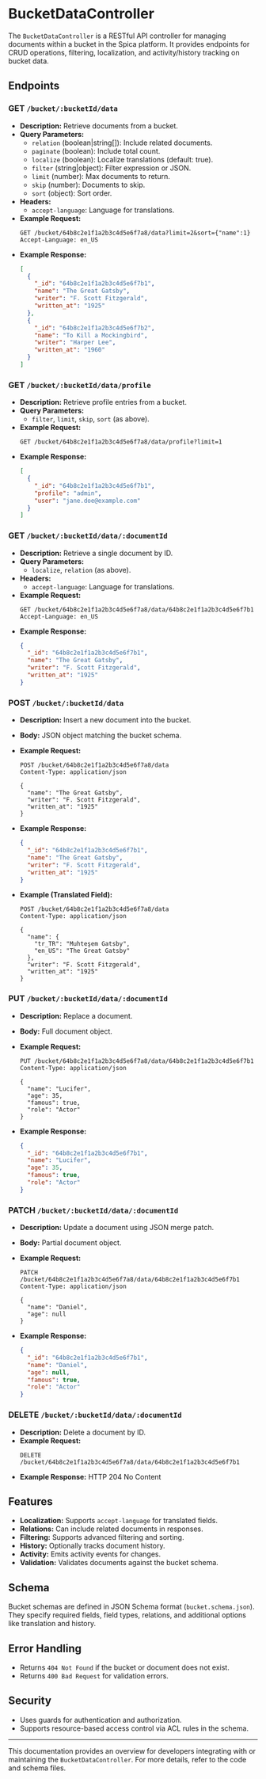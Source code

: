 # BucketDataController

The `BucketDataController` is a RESTful API controller for managing documents within a bucket in the Spica platform. It provides endpoints for CRUD operations, filtering, localization, and activity/history tracking on bucket data.

## Endpoints

### GET `/bucket/:bucketId/data`

- **Description:** Retrieve documents from a bucket.
- **Query Parameters:**
  - `relation` (boolean|string[]): Include related documents.
  - `paginate` (boolean): Include total count.
  - `localize` (boolean): Localize translations (default: true).
  - `filter` (string|object): Filter expression or JSON.
  - `limit` (number): Max documents to return.
  - `skip` (number): Documents to skip.
  - `sort` (object): Sort order.
- **Headers:**
  - `accept-language`: Language for translations.
- **Example Request:**
  ```http
  GET /bucket/64b8c2e1f1a2b3c4d5e6f7a8/data?limit=2&sort={"name":1}
  Accept-Language: en_US
  ```
- **Example Response:**
  ```json
  [
    {
      "_id": "64b8c2e1f1a2b3c4d5e6f7b1",
      "name": "The Great Gatsby",
      "writer": "F. Scott Fitzgerald",
      "written_at": "1925"
    },
    {
      "_id": "64b8c2e1f1a2b3c4d5e6f7b2",
      "name": "To Kill a Mockingbird",
      "writer": "Harper Lee",
      "written_at": "1960"
    }
  ]
  ```

### GET `/bucket/:bucketId/data/profile`

- **Description:** Retrieve profile entries from a bucket.
- **Query Parameters:**
  - `filter`, `limit`, `skip`, `sort` (as above).
- **Example Request:**
  ```http
  GET /bucket/64b8c2e1f1a2b3c4d5e6f7a8/data/profile?limit=1
  ```
- **Example Response:**
  ```json
  [
    {
      "_id": "64b8c2e1f1a2b3c4d5e6f7b1",
      "profile": "admin",
      "user": "jane.doe@example.com"
    }
  ]
  ```

### GET `/bucket/:bucketId/data/:documentId`

- **Description:** Retrieve a single document by ID.
- **Query Parameters:**
  - `localize`, `relation` (as above).
- **Headers:**
  - `accept-language`: Language for translations.
- **Example Request:**
  ```http
  GET /bucket/64b8c2e1f1a2b3c4d5e6f7a8/data/64b8c2e1f1a2b3c4d5e6f7b1
  Accept-Language: en_US
  ```
- **Example Response:**
  ```json
  {
    "_id": "64b8c2e1f1a2b3c4d5e6f7b1",
    "name": "The Great Gatsby",
    "writer": "F. Scott Fitzgerald",
    "written_at": "1925"
  }
  ```

### POST `/bucket/:bucketId/data`

- **Description:** Insert a new document into the bucket.
- **Body:** JSON object matching the bucket schema.
- **Example Request:**

  ```http
  POST /bucket/64b8c2e1f1a2b3c4d5e6f7a8/data
  Content-Type: application/json

  {
    "name": "The Great Gatsby",
    "writer": "F. Scott Fitzgerald",
    "written_at": "1925"
  }
  ```

- **Example Response:**
  ```json
  {
    "_id": "64b8c2e1f1a2b3c4d5e6f7b1",
    "name": "The Great Gatsby",
    "writer": "F. Scott Fitzgerald",
    "written_at": "1925"
  }
  ```
- **Example (Translated Field):**

  ```http
  POST /bucket/64b8c2e1f1a2b3c4d5e6f7a8/data
  Content-Type: application/json

  {
    "name": {
      "tr_TR": "Muhteşem Gatsby",
      "en_US": "The Great Gatsby"
    },
    "writer": "F. Scott Fitzgerald",
    "written_at": "1925"
  }
  ```

### PUT `/bucket/:bucketId/data/:documentId`

- **Description:** Replace a document.
- **Body:** Full document object.
- **Example Request:**

  ```http
  PUT /bucket/64b8c2e1f1a2b3c4d5e6f7a8/data/64b8c2e1f1a2b3c4d5e6f7b1
  Content-Type: application/json

  {
    "name": "Lucifer",
    "age": 35,
    "famous": true,
    "role": "Actor"
  }
  ```

- **Example Response:**
  ```json
  {
    "_id": "64b8c2e1f1a2b3c4d5e6f7b1",
    "name": "Lucifer",
    "age": 35,
    "famous": true,
    "role": "Actor"
  }
  ```

### PATCH `/bucket/:bucketId/data/:documentId`

- **Description:** Update a document using JSON merge patch.
- **Body:** Partial document object.
- **Example Request:**

  ```http
  PATCH /bucket/64b8c2e1f1a2b3c4d5e6f7a8/data/64b8c2e1f1a2b3c4d5e6f7b1
  Content-Type: application/json

  {
    "name": "Daniel",
    "age": null
  }
  ```

- **Example Response:**
  ```json
  {
    "_id": "64b8c2e1f1a2b3c4d5e6f7b1",
    "name": "Daniel",
    "age": null,
    "famous": true,
    "role": "Actor"
  }
  ```

### DELETE `/bucket/:bucketId/data/:documentId`

- **Description:** Delete a document by ID.
- **Example Request:**
  ```http
  DELETE /bucket/64b8c2e1f1a2b3c4d5e6f7a8/data/64b8c2e1f1a2b3c4d5e6f7b1
  ```
- **Example Response:**
  HTTP 204 No Content

## Features

- **Localization:** Supports `accept-language` for translated fields.
- **Relations:** Can include related documents in responses.
- **Filtering:** Supports advanced filtering and sorting.
- **History:** Optionally tracks document history.
- **Activity:** Emits activity events for changes.
- **Validation:** Validates documents against the bucket schema.

## Schema

Bucket schemas are defined in JSON Schema format (`bucket.schema.json`). They specify required fields, field types, relations, and additional options like translation and history.

## Error Handling

- Returns `404 Not Found` if the bucket or document does not exist.
- Returns `400 Bad Request` for validation errors.

## Security

- Uses guards for authentication and authorization.
- Supports resource-based access control via ACL rules in the schema.

---

This documentation provides an overview for developers integrating with or maintaining the `BucketDataController`. For more details, refer to the code and schema files.
